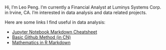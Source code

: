 Hi, I’m Leo Peng. I’m currently a Financial Analyst at Luminys Systems Corp. in Irvine, CA. I’m interested in data analysis and data related projects.

Here are some links I find useful in data analysis:

- [Jupyter Notebook Markdown Cheatsheet](https://sqlbak.com/blog/jupyter-notebook-markdown-cheatsheet)
- [Basic Github Method (in CN)](https://blog.csdn.net/u011296485/article/details/83717493?ops_request_misc=%257B%2522request%255Fid%2522%253A%2522164645012816780255297813%2522%252C%2522scm%2522%253A%252220140713.130102334..%2522%257D&request_id=164645012816780255297813&biz_id=0&utm_medium=distribute.pc_search_result.none-task-blog-2~all~sobaiduend~default-2-83717493.pc_search_result_control_group&utm_term=mac+github&spm=1018.2226.3001.4187)
- [Mathematics in R Markdown](https://rpruim.github.io/s341/S19/from-class/MathinRmd.html)

<!---
leopengningchuan/leopengningchuan is a ✨ special ✨ repository because its `README.md` (this file) appears on your GitHub profile.
You can click the Preview link to take a look at your changes.
--->
